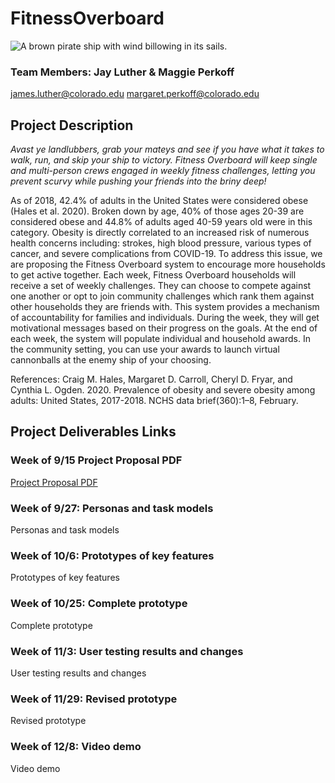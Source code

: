 # FitnessOverboard
![A brown pirate ship with wind billowing in its sails.](../FitnessOverboard/images/PirateShip.png "Run, skip, and jump your ship to victory!")
### Team Members: Jay Luther & Maggie Perkoff
james.luther@colorado.edu
margaret.perkoff@colorado.edu

## Project Description
*Avast ye landlubbers, grab your mateys and see if you have what it takes to walk, run, and skip your ship to victory.  Fitness Overboard will keep single and multi-person crews engaged in weekly fitness challenges, letting you prevent scurvy while pushing your friends into the briny deep!*

As of 2018, 42.4% of adults in the United States were considered obese (Hales et al. 2020).   Broken down by age, 40% of those ages 20-39 are considered obese and 44.8% of adults aged 40-59 years old were in this category.  Obesity is directly correlated to an increased risk of numerous health concerns including: strokes, high blood pressure, various types of cancer, and severe complications from COVID-19.  To address this issue, we are proposing the Fitness Overboard system to encourage more households to get active together.   Each week, Fitness Overboard households will receive a set of weekly challenges.  They can choose to compete against one another or opt to join community challenges which rank them against other households they are friends with.  This system provides a mechanism of accountability for families and individuals.  During the week, they will get motivational messages based on their progress on the goals.  At the end of each week, the system will populate individual and household awards.  In the community setting, you can use your awards to launch virtual cannonballs at the enemy ship of your choosing.

References:
Craig M. Hales, Margaret D. Carroll, Cheryl D. Fryar, and Cynthia L. Ogden. 2020. Prevalence of obesity and severe obesity among adults: United States, 2017-2018. NCHS data brief(360):1–8, February.

## Project Deliverables Links
### Week of 9/15 Project Proposal PDF
[Project Proposal PDF](../FitnessOverboard/ProjectProposal.pdf)

### Week of 9/27: Personas and task models
Personas and task models

### Week of 10/6: Prototypes of key features
Prototypes of key features

### Week of 10/25: Complete prototype
Complete prototype

### Week of 11/3: User testing results and changes
User testing results and changes

### Week of 11/29: Revised prototype
Revised prototype

### Week of 12/8: Video demo
Video demo
